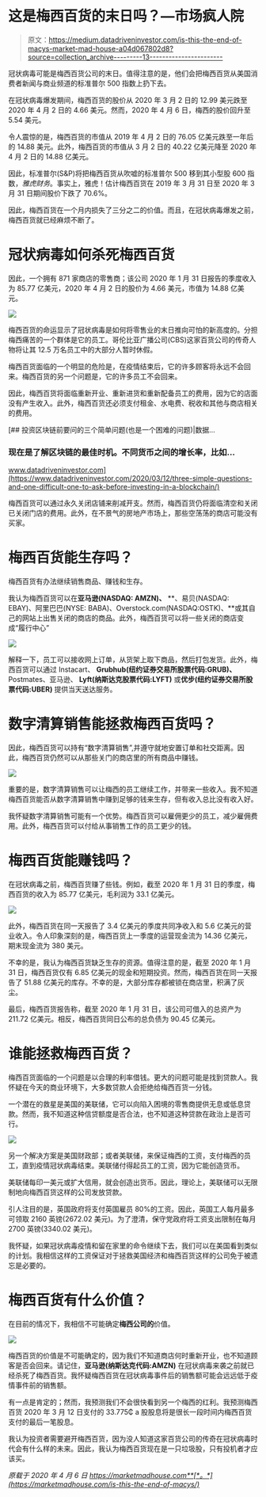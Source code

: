 # 这是梅西百货的末日吗？—市场疯人院

> 原文：<https://medium.datadriveninvestor.com/is-this-the-end-of-macys-market-mad-house-a04d067802d8?source=collection_archive---------13----------------------->

冠状病毒可能是梅西百货公司的末日。值得注意的是，他们会把梅西百货从美国消费者新闻与商业频道的标准普尔 500 指数上扔下去。

在冠状病毒爆发期间，梅西百货的股价从 2020 年 3 月 2 日的 12.99 美元跌至 2020 年 4 月 2 日的 4.66 美元。然而，2020 年 4 月 6 日，梅西的股价回升至 5.54 美元。

令人震惊的是，梅西百货的市值从 2019 年 4 月 2 日的 76.05 亿美元跌至一年后的 14.88 美元。此外，梅西百货的市值从 3 月 2 日的 40.22 亿美元降至 2020 年 4 月 2 日的 14.88 亿美元。

因此，标准普尔(S&P)将把梅西百货从吹嘘的标准普尔 500 移到其小型股 600 指数，*雅虎财务*。事实上，雅虎！估计梅西百货在 2019 年 3 月 31 日至 2020 年 3 月 31 日期间股价下跌了 70.6%。

因此，梅西百货在一个月内损失了三分之二的价值。而且，在冠状病毒爆发之前，梅西百货就已经麻烦不断了。

# 冠状病毒如何杀死梅西百货

因此，一个拥有 871 家商店的零售商；该公司 2020 年 1 月 31 日报告的季度收入为 85.77 亿美元，2020 年 4 月 2 日的股价为 4.66 美元，市值为 14.88 亿美元。

![](img/a87863d1e39fce242fcf01fd678e77f1.png)

梅西百货的命运显示了冠状病毒是如何将零售业的末日推向可怕的新高度的。分担梅西痛苦的一个群体是它的员工。哥伦比亚广播公司(CBS)这家百货公司的传奇人物将让其 12.5 万名员工中的大部分人暂时休假。

梅西百货面临的一个明显的危险是，在疫情结束后，它的许多顾客将永远不会回来。梅西百货的另一个问题是，它的许多员工不会回来。

因此，梅西百货将面临重新开业、重新进货和重新配备员工的费用，因为它的店面没有产生收入。此外，梅西百货还必须支付租金、水电费、税收和其他与商店相关的费用。

[](https://www.datadriveninvestor.com/2020/03/12/three-simple-questions-and-one-difficult-one-to-ask-before-investing-in-a-blockchain/) [## 投资区块链前要问的三个简单问题(也是一个困难的问题)|数据…

### 现在是了解区块链的最佳时机。不同货币之间的增长率，比如…

www.datadriveninvestor.com](https://www.datadriveninvestor.com/2020/03/12/three-simple-questions-and-one-difficult-one-to-ask-before-investing-in-a-blockchain/) 

梅西百货可以通过永久关闭店铺来削减开支。然而，梅西百货仍将面临清空和关闭已关闭门店的费用。此外，在不景气的房地产市场上，那些空荡荡的商店可能没有买家。

# 梅西百货能生存吗？

梅西百货有办法继续销售商品、赚钱和生存。

我认为梅西百货可以在**亚马逊(NASDAQ: AMZN)、** **、易贝(NASDAQ: EBAY)、阿里巴巴(NYSE: BABA)、Overstock.com(NASDAQ:OSTK)、**或其自己的网站上出售关闭的商店的商品。此外，梅西百货可以将一些关闭的商店变成“履行中心”

![](img/f6ed0acd339833086a8bc13c7c215c4f.png)

解释一下，员工可以接收网上订单，从货架上取下商品，然后打包发货。此外，梅西百货可以通过 Instacart、 **Grubhub(纽约证券交易所股票代码:GRUB)、** Postmates、亚马逊、 **Lyft(纳斯达克股票代码:LYFT)** 或**优步(纽约证券交易所股票代码:UBER)** 提供当天送达服务。

# 数字清算销售能拯救梅西百货吗？

因此，梅西百货可以持有“数字清算销售”,并遵守就地安置订单和社交距离。因此，梅西百货仍然可以从那些关门的商店里的所有商品中赚钱。

![](img/a59502c2c595bc5e96f15b6bb3492b57.png)

重要的是，数字清算销售可以让梅西的员工继续工作，并带来一些收入。我不知道梅西百货能否从数字清算销售中赚到足够的钱来生存，但有收入总比没有收入好。

我怀疑数字清算销售可能有一个优势。梅西百货可以雇佣更少的员工，减少雇佣费用。此外，梅西百货可以付给从事销售工作的员工更少的钱。

# 梅西百货能赚钱吗？

在冠状病毒之前，梅西百货赚了些钱。例如，截至 2020 年 1 月 31 日的季度，梅西百货的收入为 85.77 亿美元，毛利润为 33.1 亿美元。

![](img/7e831394a22f6bee1390ba146fe5c8ef.png)

此外，梅西百货在同一天报告了 3.4 亿美元的季度共同净收入和 5.6 亿美元的营业收入。令人印象深刻的是，梅西百货上一季度的运营现金流为 14.36 亿美元，期末现金流为 380 美元。

不幸的是，我认为梅西百货缺乏生存的资源。值得注意的是，截至 2020 年 1 月 31 日，梅西百货仅有 6.85 亿美元的现金和短期投资。然而，梅西百货在同一天报告了 51.88 亿美元的库存。不幸的是，大部分库存都被锁在商店里，积满了灰尘。

最后，梅西百货报告称，截至 2020 年 1 月 31 日，该公司可借入的总资产为 211.72 亿美元。相反，梅西百货同日公布的总负债为 90.45 亿美元。

# 谁能拯救梅西百货？

梅西百货面临的一个问题是以合理的利率借钱。更大的问题可能是找到贷款人。我怀疑在今天的商业环境下，大多数贷款人会拒绝给梅西百货一分钱。

一个潜在的救星是美国的美联储，它可以向陷入困境的零售商提供无息或低息贷款。然而，我不知道这种信贷额度是否合法，也不知道这种贷款在政治上是否可行。

![](img/0ac9a4db1d127c3d8af72bd8e211a4b0.png)

另一个解决方案是美国财政部；或者美联储，来保证梅西的工资，支付梅西的员工，直到疫情冠状病毒结束。美联储付得起员工的工资，因为它能创造货币。

美联储每印一美元或扩大信用，就会创造出货币。因此，理论上，美联储可以无限制地向梅西百货这样的公司发放贷款。

引人注目的是，英国政府将支付英国雇员 80%的工资。因此，英国工人每月最多可领取 2160 英镑(2672.02 美元)。为了澄清，保守党政府将工资支出限制在每月 2700 英镑(3340.02 美元)。

我怀疑，如果冠状病毒疫情和留在家里的命令继续下去，我们可以在美国看到类似的计划。我相信这样的工资保证对于拯救美国经济和梅西百货这样的公司免于被遗忘是必要的。

# 梅西百货有什么价值？

在目前的情况下，我相信不可能确定**梅西公司的**价值。

![](img/7862b49d5a1806a000585acfd4c86375.png)

梅西百货的价值是不可能确定的，因为我们不知道商店何时重新开业，也不知道顾客是否会回来。请记住，**亚马逊(纳斯达克代码:AMZN)** 在冠状病毒来袭之前就已经杀死了梅西百货。我怀疑梅西百货在冠状病毒事件后的销售额可能会远远低于疫情事件前的销售额。

有一点是肯定的；然而，我预测我们不会很快看到另一个梅西的红利。我预测梅西百货 2020 年 3 月 12 日支付的 33.775₵ a 股股息将是很长一段时间内梅西百货支付的最后一笔股息。

我认为投资者需要避开梅西百货，因为没人知道这家百货公司的传奇在冠状病毒时代会有什么样的未来。因此，我认为梅西百货现在是一只垃圾股，只有投机者才应该买。

*原载于 2020 年 4 月 6 日 https://marketmadhouse.com**[*。*](https://marketmadhouse.com/is-this-the-end-of-macys/)*